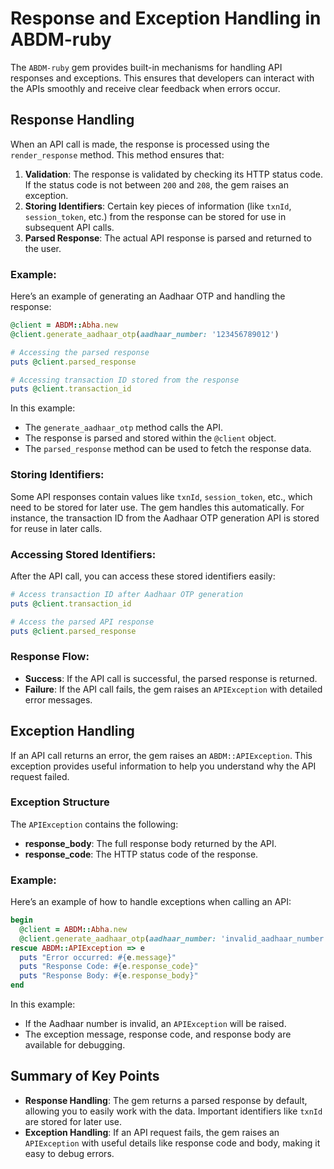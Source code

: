 # Response and Exception Handling in ABDM-ruby

The `ABDM-ruby` gem provides built-in mechanisms for handling API responses and exceptions. This ensures that developers can interact with the APIs smoothly and receive clear feedback when errors occur.

## Response Handling

When an API call is made, the response is processed using the `render_response` method. This method ensures that:

1. **Validation**: The response is validated by checking its HTTP status code. If the status code is not between `200` and `208`, the gem raises an exception.
2. **Storing Identifiers**: Certain key pieces of information (like `txnId`, `session_token`, etc.) from the response can be stored for use in subsequent API calls.
3. **Parsed Response**: The actual API response is parsed and returned to the user.

### Example:

Here’s an example of generating an Aadhaar OTP and handling the response:

```ruby
@client = ABDM::Abha.new
@client.generate_aadhaar_otp(aadhaar_number: '123456789012')

# Accessing the parsed response
puts @client.parsed_response

# Accessing transaction ID stored from the response
puts @client.transaction_id
```

In this example:
- The `generate_aadhaar_otp` method calls the API.
- The response is parsed and stored within the `@client` object.
- The `parsed_response` method can be used to fetch the response data.

### Storing Identifiers:

Some API responses contain values like `txnId`, `session_token`, etc., which need to be stored for later use. The gem handles this automatically. For instance, the transaction ID from the Aadhaar OTP generation API is stored for reuse in later calls.

### Accessing Stored Identifiers:

After the API call, you can access these stored identifiers easily:

```ruby
# Access transaction ID after Aadhaar OTP generation
puts @client.transaction_id

# Access the parsed API response
puts @client.parsed_response
```

### Response Flow:

- **Success**: If the API call is successful, the parsed response is returned.
- **Failure**: If the API call fails, the gem raises an `APIException` with detailed error messages.




## Exception Handling

If an API call returns an error, the gem raises an `ABDM::APIException`. This exception provides useful information to help you understand why the API request failed.

### Exception Structure

The `APIException` contains the following:

- **response_body**: The full response body returned by the API.
- **response_code**: The HTTP status code of the response.

### Example:

Here’s an example of how to handle exceptions when calling an API:

```ruby
begin
  @client = ABDM::Abha.new
  @client.generate_aadhaar_otp(aadhaar_number: 'invalid_aadhaar_number')
rescue ABDM::APIException => e
  puts "Error occurred: #{e.message}"
  puts "Response Code: #{e.response_code}"
  puts "Response Body: #{e.response_body}"
end
```

In this example:
- If the Aadhaar number is invalid, an `APIException` will be raised.
- The exception message, response code, and response body are available for debugging.


## Summary of Key Points

- **Response Handling**: The gem returns a parsed response by default, allowing you to easily work with the data. Important identifiers like `txnId` are stored for later use.
- **Exception Handling**: If an API request fails, the gem raises an `APIException` with useful details like response code and body, making it easy to debug errors.

